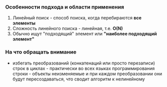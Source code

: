 ### Особенности подхода и области применения
1. Линейный поиск - способ поиска, когда перебираются **все элементы**
2. Сложность линейного поиска - линейная, т.е. **O(N)**
3. Обычно ищут "подходящий" элемент или **"наиболее подходящий элемент"**

### На что обращать внимание
- избегать преобразований (конкатенаций или просто перезаписи) строк в циклах - практически во всех языках программирования строки - объекты неизменяемые и при каждом преобразовании они будут пересоздаваться, что сводит алгоритм к нелинейному